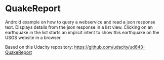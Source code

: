 # QuakeReport
Android example on how to query a webservice and read a json response text.
Displays details from the json response in a list view.
Clicking on an earthquake in the list starts an implicit intent to show this earthquake on the USGS website in a browser.

Based on this Udacity repository:
https://github.com/udacity/ud843-QuakeReport
